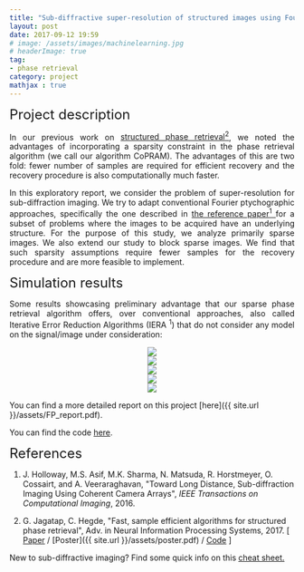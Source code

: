 ```yaml
---
title: "Sub-diffractive super-resolution of structured images using Fourier ptychography"
layout: post
date: 2017-09-12 19:59
# image: /assets/images/machinelearning.jpg
# headerImage: true
tag:
- phase retrieval
category: project
mathjax : true
---
```


<font size="+2"> Project description </font>

<p style='text-align: justify;'>
In our previous work on <a target="_blank" href='https://arxiv.org/abs/1705.06412'> structured phase retrieval<sup>2</sup></a>, we noted the advantages of incorporating a sparsity constraint in the phase retrieval algorithm (we call our algorithm CoPRAM). The advantages of this are two fold: fewer number of samples are required for efficient recovery and the recovery procedure is also computationally much faster. </p>

<p style='text-align: justify;'>
In this exploratory report, we consider the problem of super-resolution for sub-diffraction imaging. We try to adapt conventional Fourier ptychographic approaches, specifically the one described in <a target="_blank" href='https://arxiv.org/abs/1510.08470'>the reference paper<sup>1</sup> </a> for a subset of problems where the
images to be acquired have an underlying structure. For the purpose of this study, we analyze primarily sparse images. We also extend our study to block sparse images. We find that such sparsity assumptions require fewer samples for the recovery procedure and are more feasible to implement.</p>

<font size="+2"> Simulation results </font>

<p style='text-align: justify;'>
Some results showcasing preliminary advantage that our sparse phase retrieval algorithm offers, over conventional approaches, also called Iterative Error Reduction Algorithms (IERA <sup>1</sup>) that do not consider any model on the signal/image under consideration: </p>

<div style="text-align: center;">
<img src="{{ site.url }}/assets/images/FP1.JPG"/>
</div>

<div style="text-align: center;">
<img src="{{ site.url }}/assets/images/FP2.JPG" />
</div>

<div style="text-align: center;">
<img src="{{ site.url }}/assets/images/FP3.JPG" />
</div>

<div style="text-align: center;">
<img src="{{ site.url }}/assets/images/FP4.JPG" />
</div>


<div style="text-align: center;">
<img src="{{ site.url }}/assets/images/FP5.JPG"/>
</div>

You can find a more detailed report on this project [here]({{ site.url }}/assets/FP_report.pdf).

You can find the code <a target="_blank" href='https://github.com/GauriJagatap/copram-for-ptycho'>here</a>.

<font size="+2"> References </font>

1. J. Holloway, M.S. Asif, M.K. Sharma, N. Matsuda, R. Horstmeyer, O. Cossairt, and A. Veeraraghavan, "Toward Long Distance, Sub-diffraction Imaging Using Coherent Camera Arrays", <i>IEEE Transactions on Computational Imaging</i>, 2016.

2. G. Jagatap, C. Hegde, "Fast, sample efficient algorithms for structured phase retrieval", Adv. in Neural Information Processing Systems, 2017. [ <a target="_blank" href='http://papers.nips.cc/paper/7077-fast-sample-efficient-algorithms-for-structured-phase-retrieval'>Paper</a> / [Poster]({{ site.url }}/assets/poster.pdf) / <a target="_blank" href='https://github.com/GauriJagatap/model-copram'>Code</a> ]


New to sub-diffractive imaging? Find some quick info on this <a target="_blank" href='https://docs.google.com/document/d/1Lr3UwDjWWkiqotms7-4pSN835EvrSuKECAPUtXfWmEI/edit?usp=sharing'>cheat sheet.</a>
